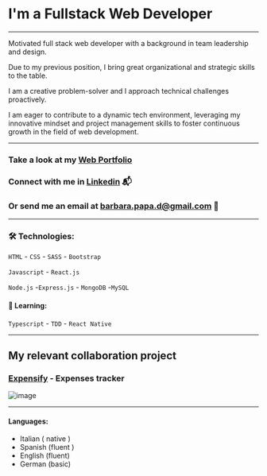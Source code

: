 # I'm a Fullstack Web Developer

---
Motivated full stack web developer with a background in team leadership and design. 

Due to my previous position, I bring great organizational and strategic skills to the table. 

I am a creative problem-solver and I approach technical challenges proactively. 

I am eager to contribute to a dynamic tech environment, leveraging my innovative mindset and project management skills to foster continuous growth in the field of web development.

---

### Take a look at my [Web Portfolio](https://barbarapapa.github.io/My-Portfolio/)
### Connect with me in [Linkedin](https://www.linkedin.com/in/barbara-papa-30980a106/) 📬
### Or send me an email at barbara.papa.d@gmail.com 📩

---
### 🛠️ Technologies:

 `HTML`   - `CSS`   - `SASS`   - `Bootstrap`   

 `Javascript`   - `React.js`

 `Node.js`  -`Express.js`   - `MongoDB`  -`MySQL`

#### 📝 Learning:  
`Typescript` -  `TDD`  -  `React Native`

---

## My relevant collaboration project

### [Expensify](https://github.com/BarbaraPapa/Expensify-Expenses_Tracker_Frontend) - Expenses tracker

![image](https://github.com/SalmaRepo/Expenses_Tracker_Frontend/assets/123093914/5c9ae57f-dbbc-4528-b383-1efcb90e4f5f)

---
#### Languages:
- Italian ( native )
- Spanish (fluent ) 
- English (fluent) 
- German (basic) 





